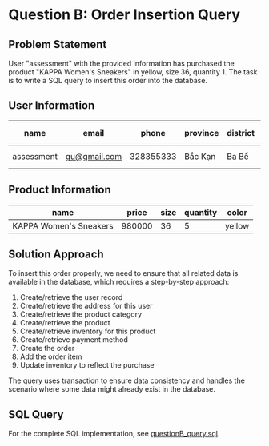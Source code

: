 # Question B: Order Insertion Query

## Problem Statement

User "assessment" with the provided information has purchased the product "KAPPA Women's Sneakers" in yellow, size 36, quantity 1. The task is to write a SQL query to insert this order into the database.

## User Information
| name       | email         | phone      | province | district | commune    | address      | housing type |
|------------|---------------|------------|----------|----------|------------|--------------|--------------|
| assessment | gu@gmail.com  | 328355333  | Bắc Kạn  | Ba Bể    | Phúc Lộc   | 73 tân hoà 2 | nhà riêng    |

## Product Information
| name                  | price  | size | quantity | color  |
|-----------------------|--------|------|----------|--------|
| KAPPA Women's Sneakers| 980000 | 36   | 5        | yellow |

## Solution Approach

To insert this order properly, we need to ensure that all related data is available in the database, which requires a step-by-step approach:

1. Create/retrieve the user record
2. Create/retrieve the address for this user
3. Create/retrieve the product category
4. Create/retrieve the product
5. Create/retrieve inventory for this product
6. Create/retrieve payment method
7. Create the order
8. Add the order item
9. Update inventory to reflect the purchase

The query uses transaction to ensure data consistency and handles the scenario where some data might already exist in the database.

## SQL Query

For the complete SQL implementation, see [questionB_query.sql](../sql/questionB_query.sql).